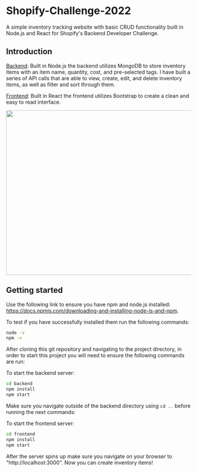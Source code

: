 # Shopify-Challenge-2022
A simple inventory tracking website with basic CRUD functionality built in Node.js and React for Shopify's Backend Developer Challenge.

## Introduction

[Backend](https://github.com/kaiznanji/Shopify-Challenge-2022/tree/master/backend): Built in Node.js the backend utilizes MongoDB to store inventory items with an item name, quantity, cost, and pre-selected tags. I have built a series of API calls that are able to view, create, edit, and delete inventory items, as well as filter and sort through them.

[Frontend](https://github.com/kaiznanji/Shopify-Challenge-2022/tree/master/frontend): Built in React the frontend utilizes Bootstrap to create a clean and easy to read interface.

<p align="center">
  <img src="https://github.com/kaiznanji/Shopify-Challenge-2022/blob/master/images/frontend.png?raw=true" width=550 height=450/>
</p>


## Getting started

Use the following link to ensure you have npm and node.js installed: https://docs.npmjs.com/downloading-and-installing-node-js-and-npm.

To test if you have successfully installed them run the following commands:

```bash
node -v
npm -v
```

After cloning this git repository and navigating to the project directory, in order to start this project you will need to ensure the following commands are run:

To start the backend server:
```bash
cd backend
npm install
npm start
```

Make sure you navigate outside of the backend directory using ```cd ..``` before running the next commands:

To start the frontend server:
```bash
cd frontend
npm install
npm start
```

After the server spins up make sure you navigate on your browser to "http://localhost:3000". Now you can create inventory items!

